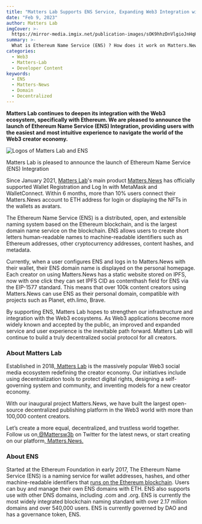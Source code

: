 ```yaml
---
title: "Matters Lab Supports ENS Service, Expanding Web3 Integration with Ethereum Ecosystem"
date: "Feb 9, 2023"
author: Matters Lab
imgCover: >-
  https://mirror-media.imgix.net/publication-images/sOK9hhzDnVlgioJnHqHlt.jpeg?height=2500&width=5000&h=2500&w=5000&auto=compress
summary: >-
  What is Ethereum Name Service (ENS) ? How does it work on Matters.News personal homepage? Matters Lab announces its  integration of ENS service goes live, providing users with the easiest and most intuitive experience to navigate the world of the Web3 creator economy.
categories:
  - Web3
  - Matters-Lab
  - Developer Content
keywords:
  - ENS
  - Matters-News
  - Domain
  - Decentralized
---
```


**Matters Lab continues to deepen its integration with the Web3 ecosystem, specifically with Ethereum. We are pleased to announce the launch of Ethereum Name Service (ENS) Integration, providing users with the easiest and most intuitive experience to navigate the world of the Web3 creator economy.**

![Logos of Matters Lab and ENS](https://images.mirror-media.xyz/publication-images/UXYW5B9TuYphhtANEf2ZP.jpg?height=2813&width=5000)
<figcaption>Matters Lab is pleased to announce the launch of Ethereum Name Service (ENS) Integration</figcaption>

Since January 2021, [Matters Lab](https://matters-lab.io)'s main product [Matters.News](https://matters.news) has officially supported Wallet Registration and Log In with MetaMask and WalletConnect. Within 6 months, more than 10% users connect their Matters.News account to ETH address for login or displaying the NFTs in the wallets as avatars.

The Ethereum Name Service (ENS) is a distributed, open, and extensible naming system based on the Ethereum blockchain, and is the largest domain name service on the blockchain. ENS allows users to create short letters human-readable names to machine-readable identifiers such as Ethereum addresses, other cryptocurrency addresses, content hashes, and metadata.

Currently, when a user configures ENS and logs in to Matters.News with their wallet, their ENS domain name is displayed on the personal homepage. Each creator on using Matters.News has a static website stored on IPFS, now with one click they can set IPFS CID as contenthash field for ENS via the EIP-1577 standard. This means that over 100k content creators using Matters.News can use ENS as their personal domain, compatible with projects such as Planet, eth.limo, Brave.

By supporting ENS, Matters Lab hopes to strengthen our infrastructure and integration with the Web3 ecosystems. As Web3 applications become more widely known and accepted by the public, an improved and expanded service and user experience is the inevitable path forward. Matters Lab will continue to build a truly decentralized social protocol for all creators.

### About Matters Lab

Established in 2018,[ Matters Lab](http://matters-lab.io/) is the massively popular Web3 social media ecosystem redefining the creator economy. Our initiatives include using decentralization tools to protect digital rights, designing a self-governing system and community, and inventing models for a new creator economy.

With our inaugural project Matters.News, we have built the largest open-source decentralized publishing platform in the Web3 world with more than 100,000 content creators.

Let’s create a more equal, decentralized, and trustless world together. Follow us on[ @Mattersw3b](https://twitter.com/Mattersw3b) on Twitter for the latest news, or start creating on our platform,[ Matters.News.](http://matters.news/login)

### About ENS

Started at the Ethereum Foundation in early 2017, The Ethereum Name Service (ENS) is a naming service for wallet addresses, hashes, and other machine-readable identifiers that [runs on the Ethereum blockchain](https://medium.com/the-ethereum-name-service/why-ens-uses-ethereum-and-eth-not-a-bespoke-blockchain-and-token-36f86727e71f). Users can buy and manage their own ENS domains with ETH. ENS also supports use with other DNS domains, including .com and .org. ENS is currently the most widely integrated blockchain naming standard with over 2.17 million domains and over 540,000 users. ENS is currently governed by DAO and has a governance token, ENS.
